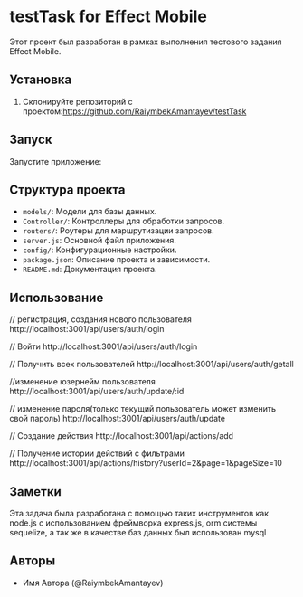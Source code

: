 # testTask for Effect Mobile
Этот проект был разработан в рамках выполнения тестового задания Effect Mobile.

## Установка

1. Склонируйте репозиторий с проектом:https://github.com/RaiymbekAmantayev/testTask


## Запуск

Запустите приложение:


## Структура проекта

- `models/`: Модели для базы данных.
- `Controller/`: Контроллеры для обработки запросов.
- `routers/`: Роутеры для маршрутизации запросов.
- `server.js`: Основной файл приложения.
- `config/`: Конфигурационные настройки.
- `package.json`: Описание проекта и зависимости.
- `README.md`: Документация проекта.

## Использование

// регистрация, создания нового пользователя
http://localhost:3001/api/users/auth/login

// Войти
http://localhost:3001/api/users/auth/login

// Получить всех пользователей
http://localhost:3001/api/users/auth/getall

 //изменение юзернейм пользователя
http://localhost:3001/api/users/auth/update/:id

// изменение пароля(только текущий пользователь может изменить свой пароль)
http://localhost:3001/api/users/auth/update

// Создание действия
http://localhost:3001/api/actions/add

// Получение истории действий с фильтрами
http://localhost:3001/api/actions/history?userId=2&page=1&pageSize=10

## Заметки
Эта задача была разработана  с помощью таких инструментов как node.js с использованием фреймворка express.js, orm системы sequelize, а так же в качестве баз данных был использован mysql

## Авторы

- Имя Автора (@RaiymbekAmantayev)



